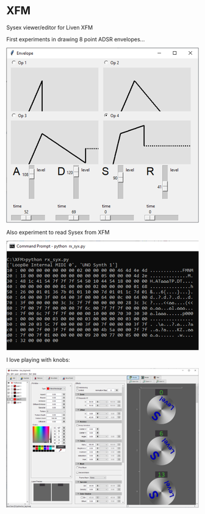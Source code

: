 # XFM
Sysex viewer/editor for Liven XFM

First experiments in drawing 8 point ADSR envelopes...

![](pretty.png)

Also experiment to read Sysex from XFM

![](sysex_dump.png)

I love playing with knobs:

![](knobman.png)
